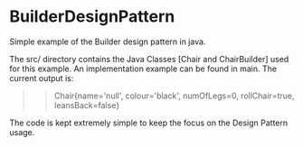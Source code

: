 # BuilderDesignPattern
Simple example of the Builder design pattern in java.

The src/ directory contains the Java Classes [Chair and ChairBuilder] used for this example.
An implementation example can be found in main. 
The current output is:

>> Chair{name='null', colour='black', numOfLegs=0, rollChair=true, leansBack=false}


The code is kept extremely simple to keep the focus on the Design Pattern usage.
